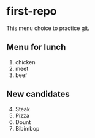 # first-repo

This menu choice to practice git.


## Menu for lunch


1. chicken
2. meet
3. beef

## New candidates

4. Steak
5. Pizza
6. Dount
7. Bibimbop

